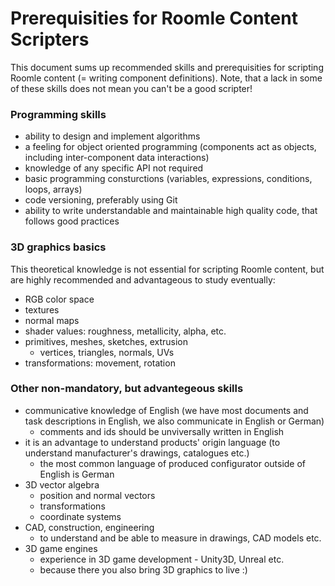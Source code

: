 # Prerequisities for Roomle Content Scripters

This document sums up recommended skills and prerequisities for scripting Roomle content (= writing component definitions). Note, that a lack in some of these skills does not mean you can't be a good scripter!

### Programming skills
* ability to design and implement algorithms
* a feeling for object oriented programming (components act as objects, including inter-component data interactions)
* knowledge of any specific API not required
* basic programming consturctions (variables, expressions, conditions, loops, arrays)
* code versioning, preferably using Git
* ability to write understandable and maintainable high quality code, that follows good practices

### 3D graphics basics
This theoretical knowledge is not essential for scripting Roomle content, but are highly recommended and advantageous to study eventually:
* RGB color space
* textures
* normal maps
* shader values: roughness, metallicity, alpha, etc.
* primitives, meshes, sketches, extrusion
    * vertices, triangles, normals, UVs
* transformations: movement, rotation

### Other non-mandatory, but advantegeous skills
* communicative knowledge of English (we have most documents and task descriptions in English, we also communicate in English or German)
    * comments and ids should be unviversally written in English
* it is an advantage to understand products' origin language (to understand manufacturer's drawings, catalogues etc.)
    * the most common language of produced configurator outside of English is German
* 3D vector algebra
    * position and normal vectors
    * transformations
    * coordinate systems
* CAD, construction, engineering
    * to understand and be able to measure in drawings, CAD models etc.
* 3D game engines
    * experience in 3D game development - Unity3D, Unreal etc.
    * because there you also bring 3D graphics to live :)
